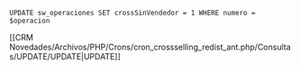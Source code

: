 `UPDATE sw_operaciones SET crossSinVendedor = 1 WHERE numero = $operacion`

[[CRM Novedades/Archivos/PHP/Crons/cron_crossselling_redist_ant.php/Consultas/UPDATE/UPDATE|UPDATE]]